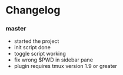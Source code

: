 # Changelog

### master
- started the project
- init script done
- toggle script working
- fix wrong $PWD in sidebar pane
- plugin requires tmux version 1.9 or greater
